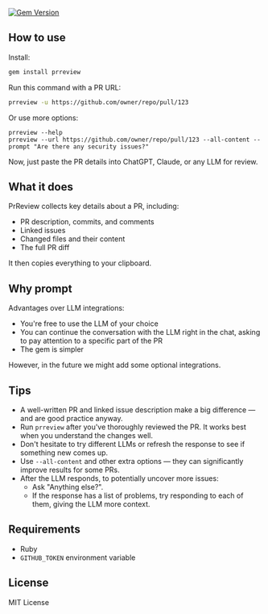 [![Gem Version](https://badge.fury.io/rb/prreview.svg)](https://badge.fury.io/rb/prreview)

## How to use

Install:

```sh
gem install prreview
```

Run this command with a PR URL:

```sh
prreview -u https://github.com/owner/repo/pull/123
```

Or use more options:

```
prreview --help
prreview --url https://github.com/owner/repo/pull/123 --all-content --prompt "Are there any security issues?"
```

Now, just paste the PR details into ChatGPT, Claude, or any LLM for review.

## What it does

PrReview collects key details about a PR, including:

- PR description, commits, and comments
- Linked issues
- Changed files and their content
- The full PR diff

It then copies everything to your clipboard.

## Why prompt

Advantages over LLM integrations:

- You're free to use the LLM of your choice
- You can continue the conversation with the LLM right in the chat, asking to pay attention to a specific part of the PR
- The gem is simpler

However, in the future we might add some optional integrations.

## Tips

- A well-written PR and linked issue description make a big difference — and are good practice anyway.
- Run `prreview` after you've thoroughly reviewed the PR. It works best when you understand the changes well.
- Don't hesitate to try different LLMs or refresh the response to see if something new comes up.
- Use `--all-content` and other extra options — they can significantly improve results for some PRs.
- After the LLM responds, to potentially uncover more issues:
  - Ask "Anything else?".
  - If the response has a list of problems, try responding to each of them, giving the LLM more context.

## Requirements

- Ruby
- `GITHUB_TOKEN` environment variable

## License

MIT License
